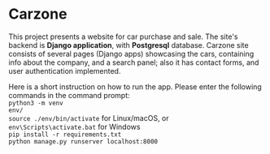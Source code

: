 # Carzone


This project presents a website for car purchase and sale. The site's backend is <b>Django application</b>, with <b>Postgresql</b> database. Carzone site consists of several pages (Django apps) showcasing the cars, containing info about the company, and a search panel; also it has contact forms, and user authentication implemented.

Here is a short instruction on how to run the app. Please enter the following commands in the command prompt:<br />
<code>python3 -m venv env/</code><br />
<code>source ./env/bin/activate</code> for Linux/macOS, or<br /><code>env\Scripts\activate.bat</code> for Windows<br />
<code>pip install -r requirements.txt</code><br />
<code>python manage.py runserver localhost:8000</code><br />
